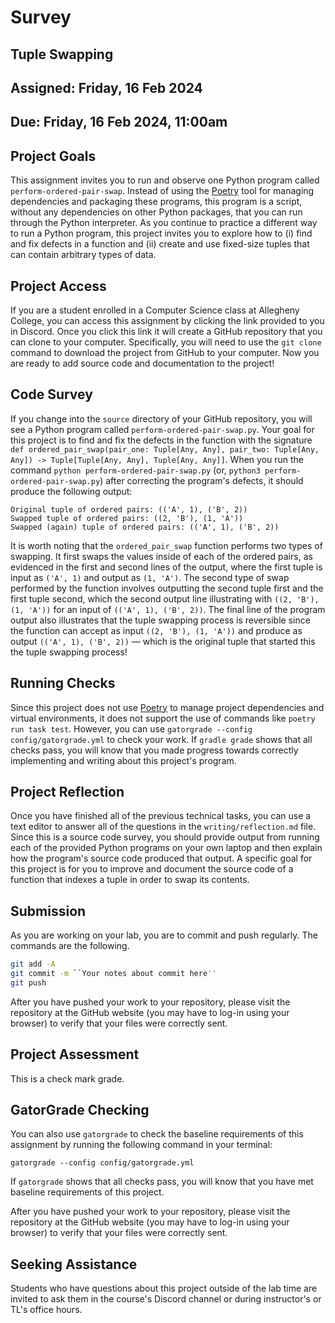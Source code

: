 # Survey

## Tuple Swapping

## Assigned: Friday, 16 Feb 2024

## Due: Friday, 16 Feb 2024, 11:00am

## Project Goals

This assignment invites you to run and observe one Python program called
`perform-ordered-pair-swap`. Instead of using the
[Poetry](https://python-poetry.org/) tool for managing dependencies and
packaging these programs, this program is a script, without any dependencies on other Python
packages, that you can run through the Python interpreter. As you continue to
practice a different way to run a Python program, this project invites you to
explore how to (i) find and fix defects in a function and (ii) create and use
fixed-size tuples that can contain arbitrary types of data.

## Project Access

If you are a student enrolled in a Computer Science class at Allegheny College,
you can access this assignment by clicking the link provided to you in Discord.
Once you click this link it will create a GitHub repository that you can clone
to your computer. Specifically, you
will need to use the `git clone` command to download the project from GitHub to
your computer. Now you are ready to add source code and documentation to the
project!

## Code Survey

If you change into the `source` directory of your GitHub repository, you will
see a Python program called `perform-ordered-pair-swap.py`. Your goal for this
project is to find and fix the defects in the function with the signature `def
ordered_pair_swap(pair_one: Tuple[Any, Any], pair_two: Tuple[Any, Any]) ->
Tuple[Tuple[Any, Any], Tuple[Any, Any]]`. When you run the command `python
perform-ordered-pair-swap.py` (or, `python3 perform-ordered-pair-swap.py`)
after correcting the program's defects, it should produce the following output:

```
Original tuple of ordered pairs: (('A', 1), ('B', 2))
Swapped tuple of ordered pairs: ((2, 'B'), (1, 'A'))
Swapped (again) tuple of ordered pairs: (('A', 1), ('B', 2))
```

It is worth noting that the `ordered_pair_swap` function performs two types of
swapping. It first swaps the values inside of each of the ordered pairs, as
evidenced in the first and second lines of the output, where the first tuple is
input as `('A', 1)` and output as `(1, 'A')`. The second type of swap performed
by the function involves outputting the second tuple first and the first tuple
second, which the second output line illustrating with `((2, 'B'), (1, 'A'))`
for an input of `(('A', 1), ('B', 2))`. The final line of the program output
also illustrates that the tuple swapping process is reversible since the
function can accept as input `((2, 'B'), (1, 'A'))` and produce as output
`(('A', 1), ('B', 2))` &mdash; which is the original tuple that started this the
tuple swapping process!

## Running Checks

Since this project does not use [Poetry](https://python-poetry.org/) to manage
project dependencies and virtual environments, it does not support the use of
commands like `poetry run task test`. However, you can use 
`gatorgrade --config config/gatorgrade.yml` to check your work. If `gradle grade`
shows that all checks pass, you will know that you made progress towards correctly
implementing and writing about this project's program.

## Project Reflection

Once you have finished all of the previous technical tasks, you can use a text
editor to answer all of the questions in the `writing/reflection.md` file. Since
this is a source code survey, you should provide output from running each of the
provided Python programs on your own laptop and then explain how the program's
source code produced that output. A specific goal for this project is for you to
improve and document the source code of a function that indexes a tuple in order
to swap its contents.

## Submission

As you are working on your lab, you are to commit and push regularly. The commands are the following.

``` bash
git add -A
git commit -m ``Your notes about commit here''
git push
```

After you have pushed your work to your repository, please visit the repository at the GitHub website (you may have to log-in using your browser) to verify that your files were correctly sent.

## Project Assessment

This is a check mark grade.

## GatorGrade Checking

You can also use `gatorgrade` to check the baseline requirements of this assignment by running the following command in your terminal:

`gatorgrade --config config/gatorgrade.yml`

If `gatorgrade` shows that all checks pass, you will know that you have met baseline requirements of this project.

After you have pushed your work to your repository, please visit the repository at the GitHub website (you may have to log-in using your browser) to verify that your files were correctly sent.

## Seeking Assistance

Students who have questions about this project outside of the lab time are invited to ask them in the course's Discord channel or during instructor's or TL's office hours.
